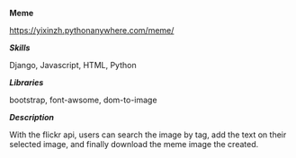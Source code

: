 
**Meme**

https://yixinzh.pythonanywhere.com/meme/


***Skills***

Django, Javascript, HTML, Python

***Libraries***

bootstrap, font-awsome, dom-to-image

***Description***

With the flickr api, users can search the image by tag, add the text on their selected image, and finally download the meme image the created.
